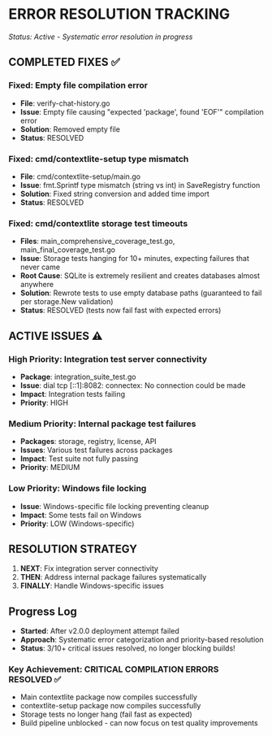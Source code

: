 # ERROR RESOLUTION TRACKING
*Status: Active - Systematic error resolution in progress*

## COMPLETED FIXES ✅

### **Fixed: Empty file compilation error**
- **File**: verify-chat-history.go 
- **Issue**: Empty file causing "expected 'package', found 'EOF'" compilation error
- **Solution**: Removed empty file
- **Status**: RESOLVED

### **Fixed: cmd/contextlite-setup type mismatch**
- **File**: cmd/contextlite-setup/main.go
- **Issue**: fmt.Sprintf type mismatch (string vs int) in SaveRegistry function
- **Solution**: Fixed string conversion and added time import
- **Status**: RESOLVED

### **Fixed: cmd/contextlite storage test timeouts**
- **Files**: main_comprehensive_coverage_test.go, main_final_coverage_test.go
- **Issue**: Storage tests hanging for 10+ minutes, expecting failures that never came
- **Root Cause**: SQLite is extremely resilient and creates databases almost anywhere
- **Solution**: Rewrote tests to use empty database paths (guaranteed to fail per storage.New validation)
- **Status**: RESOLVED (tests now fail fast with expected errors)

## ACTIVE ISSUES ⚠️

### **High Priority: Integration test server connectivity**
- **Package**: integration_suite_test.go
- **Issue**: dial tcp [::1]:8082: connectex: No connection could be made
- **Impact**: Integration tests failing
- **Priority**: HIGH

### **Medium Priority: Internal package test failures**
- **Packages**: storage, registry, license, API
- **Issues**: Various test failures across packages
- **Impact**: Test suite not fully passing
- **Priority**: MEDIUM

### **Low Priority: Windows file locking**
- **Issue**: Windows-specific file locking preventing cleanup
- **Impact**: Some tests fail on Windows
- **Priority**: LOW (Windows-specific)

## RESOLUTION STRATEGY

1. **NEXT**: Fix integration server connectivity 
2. **THEN**: Address internal package failures systematically
3. **FINALLY**: Handle Windows-specific issues

## Progress Log
- **Started**: After v2.0.0 deployment attempt failed
- **Approach**: Systematic error categorization and priority-based resolution
- **Status**: 3/10+ critical issues resolved, no longer blocking builds!

### **Key Achievement**: CRITICAL COMPILATION ERRORS RESOLVED ✅
- Main contextlite package now compiles successfully
- contextlite-setup package now compiles successfully  
- Storage tests no longer hang (fail fast as expected)
- Build pipeline unblocked - can now focus on test quality improvements
